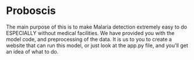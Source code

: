 # Proboscis
The main purpose of this is to make Malaria detection extremely easy to do ESPECIALLY without medical facilities. 
We have provided you with the model code, and preprocessing of the data. It is us to you to create a website that can run this model, or just look at the app.py file, and you'll get an idea of what to do. 
